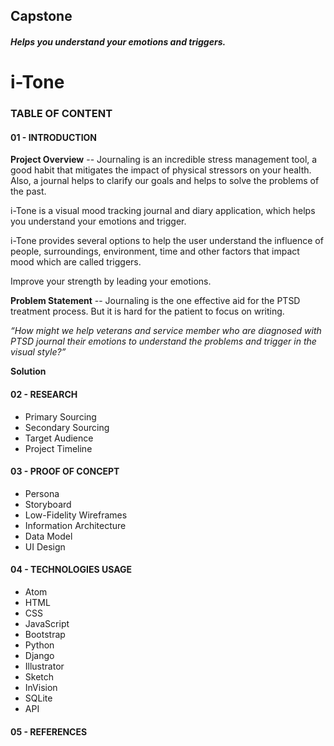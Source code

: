 ## Capstone

##### Helps you understand your emotions and triggers.
# i-Tone


### TABLE OF CONTENT
#### 01 - INTRODUCTION
**Project Overview**
-- Journaling is an incredible stress management tool, a good habit that mitigates the
impact of physical stressors on your health. Also, a journal helps to clarify our goals
and helps to solve the problems of the past.

i-Tone is a visual mood tracking journal and diary application, which helps you
understand your emotions and trigger.

i-Tone provides several options to help the user understand the influence of people,
surroundings, environment, time and other factors that impact mood which are
called triggers.

Improve your strength by leading your emotions.

**Problem Statement**
-- Journaling is the one effective aid for the PTSD treatment process. But it is hard for
the patient to focus on writing.

*“How might we help veterans and service member who are diagnosed with PTSD
journal their emotions to understand the problems and trigger in the visual
style?”*

**Solution**


#### 02 - RESEARCH
* Primary Sourcing
* Secondary Sourcing
* Target Audience
* Project Timeline

#### 03 - PROOF OF CONCEPT
* Persona
* Storyboard
* Low-Fidelity Wireframes
* Information Architecture
* Data Model
* UI Design

#### 04 - TECHNOLOGIES USAGE
* Atom
* HTML
* CSS
* JavaScript
* Bootstrap
* Python
* Django
* Illustrator
* Sketch
* InVision
* SQLite
* API

#### 05 - REFERENCES
